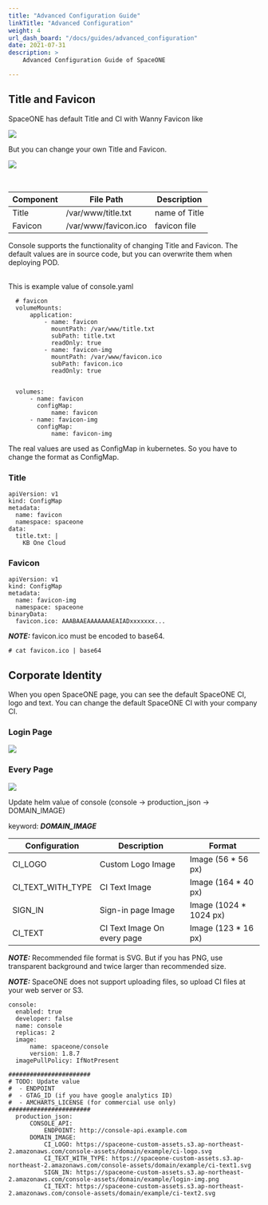 ```yaml
---
title: "Advanced Configuration Guide"
linkTitle: "Advanced Configuration"
weight: 4
url_dash_board: "/docs/guides/advanced_configuration" 
date: 2021-07-31
description: >
    Advanced Configuration Guide of SpaceONE

---
```


## Title and Favicon

SpaceONE has default Title and CI with Wanny Favicon like

![](/docs/setup_operation/advanced_configuration/img/spaceone_default_favicon.png)

But you can change your own Title and Favicon.

![](/docs/setup_operation/advanced_configuration/img/spaceone_custom_favicon.png)

</br>

| Component   | File Path | Description |
| ---         | ---       | ---         |
| Title       | /var/www/title.txt | name of Title |
| Favicon     | /var/www/favicon.ico | favicon file |


Console supports the functionality of changing Title and Favicon.
The default values are in source code, but you can overwrite them when deploying POD.

</br>
This is example value of console.yaml

~~~
  # favicon
  volumeMounts:
      application:
          - name: favicon
            mountPath: /var/www/title.txt
            subPath: title.txt
            readOnly: true
          - name: favicon-img
            mountPath: /var/www/favicon.ico
            subPath: favicon.ico
            readOnly: true


  volumes:
      - name: favicon
        configMap:
            name: favicon
      - name: favicon-img
        configMap:
            name: favicon-img
~~~

The real values are used as ConfigMap in kubernetes. So you have to change the format as ConfigMap.

### Title

~~~
apiVersion: v1
kind: ConfigMap
metadata:
  name: favicon
  namespace: spaceone
data:
  title.txt: |
    KB One Cloud

~~~

### Favicon

~~~
apiVersion: v1
kind: ConfigMap
metadata:
  name: favicon-img
  namespace: spaceone
binaryData:
  favicon.ico: AAABAAEAAAAAAAEAIADxxxxxxx...

~~~

**_NOTE:_**  favicon.ico must be encoded to base64.

~~~
# cat favicon.ico | base64
~~~

## Corporate Identity

When you open SpaceONE page, you can see the default SpaceONE CI, logo and text.
You can change the default SpaceONE CI with your company CI.

### Login Page
![](/docs/setup_operation/advanced_configuration/img/spaceone_custom_ci.png)

### Every Page
![](/docs/setup_operation/advanced_configuration/img/spaceone_custom_ci2.png)

Update helm value of console (console -> production_json -> DOMAIN_IMAGE)

keyword: ***DOMAIN_IMAGE***

| Configuration 	| Description | Format |
| ---           	|  ---         | ---   |
| CI_LOGO     		| Custom Logo Image | Image (56 * 56 px) |
| CI_TEXT_WITH_TYPE 	| CI Text Image | Image (164 * 40 px) |
| SIGN_IN 		| Sign-in page Image | Image (1024 * 1024 px) |
| CI_TEXT           	| CI Text Image On every page | Image (123 * 16 px)  |


**_NOTE:_**  Recommended file format is SVG. But if you has PNG, use transparent background and twice larger than recommended size.

**_NOTE:_**  SpaceONE does not support uploading files, so upload CI files at your web server or S3.

~~~
console:
  enabled: true
  developer: false
  name: console
  replicas: 2
  image:
      name: spaceone/console
      version: 1.8.7
  imagePullPolicy: IfNotPresent

#######################
# TODO: Update value
#  - ENDPOINT
#  - GTAG_ID (if you have google analytics ID)
#  - AMCHARTS_LICENSE (for commercial use only)
#######################
  production_json:
      CONSOLE_API:
          ENDPOINT: http://console-api.example.com
      DOMAIN_IMAGE:
          CI_LOGO: https://spaceone-custom-assets.s3.ap-northeast-2.amazonaws.com/console-assets/domain/example/ci-logo.svg
          CI_TEXT_WITH_TYPE: https://spaceone-custom-assets.s3.ap-northeast-2.amazonaws.com/console-assets/domain/example/ci-text1.svg
          SIGN_IN: https://spaceone-custom-assets.s3.ap-northeast-2.amazonaws.com/console-assets/domain/example/login-img.png
          CI_TEXT: https://spaceone-custom-assets.s3.ap-northeast-2.amazonaws.com/console-assets/domain/example/ci-text2.svg
~~~
